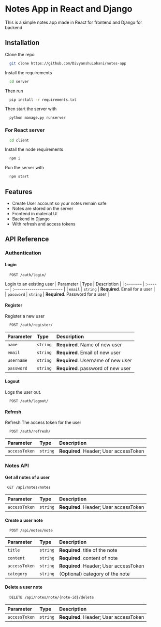 # Notes App in React and Django

This is a simple notes app made in React for frontend and Django for backend

## Installation

Clone the repo

```bash
  git clone https://github.com/DivyanshuLohani/notes-app
```

Install the requirements

```bash
  cd server
```

Then run

```bash
  pip install -r requirements.txt
```

Then start the server with

```bash
  python manage.py runserver
```

### For React server

```bash
  cd client
```

Install the node requirements

```bash
  npm i
```

Run the server with

```bash
  npm start
```

## Features

- Create User account so your notes remain safe
- Notes are stored on the server
- Frontend in material UI
- Backend in Django
- With refresh and access tokens

## API Reference

### Authentication

#### Login

```http
  POST /auth/login/
```

Login to an existing user
| Parameter | Type | Description |
| :-------- | :------- | :------------------------- |
| `email` | `string` | **Required**. Email for a user |
| `password` | `string` | **Required**. Password for a user |

#### Register

Register a new user

```http
  POST /auth/register/
```

| Parameter  | Type     | Description                        |
| :--------- | :------- | :--------------------------------- |
| `name`     | `string` | **Required**. Name of new user     |
| `email`    | `string` | **Required**. Email of new user    |
| `username` | `string` | **Required**. Username of new user |
| `password` | `string` | **Required**. password of new user |

#### Logout

Logs the user out.

```http
  POST /auth/logout/
```

#### Refresh

Refresh The access token for the user

```http
  POST /auth/refresh/
```

| Parameter     | Type     | Description                            |
| :------------ | :------- | :------------------------------------- |
| `accessToken` | `string` | **Required**. Header; User accessToken |

### Notes API

#### Get all notes of a user

```http
 GET /api/notes/notes
```

| Parameter     | Type     | Description                            |
| :------------ | :------- | :------------------------------------- |
| `accessToken` | `string` | **Required**. Header; User accessToken |

#### Create a user note

```http
  POST /api/notes/note
```

| Parameter     | Type     | Description                            |
| :------------ | :------- | :------------------------------------- |
| `title`       | `string` | **Required**. title of the note        |
| `content`     | `string` | **Required**. content of note          |
| `accessToken` | `string` | **Required**. Header; User accessToken |
| `category`    | `string` | (Optional) category of the note        |

#### Delete a user note

```http
  DELETE /api/notes/note/{note-id}/delete
```

| Parameter     | Type     | Description                            |
| :------------ | :------- | :------------------------------------- |
| `accessToken` | `string` | **Required**. Header; User accessToken |
